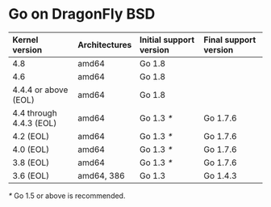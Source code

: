 # Go on DragonFly BSD

| **Kernel version**      | **Architectures** | **Initial support version** | **Final support version** |
|:------------------------|:------------------|:----------------------------|:--------------------------|
| 4.8                     | amd64             | Go 1.8                      |                           |
| 4.6                     | amd64             | Go 1.8                      |                           |
| 4.4.4 or above (EOL)    | amd64             | Go 1.8                      |                           |
| 4.4 through 4.4.3 (EOL) | amd64             | Go 1.3 _*_                  | Go 1.7.6                  |
| 4.2 (EOL)               | amd64             | Go 1.3 _*_                  | Go 1.7.6                  |
| 4.0 (EOL)               | amd64             | Go 1.3 _*_                  | Go 1.7.6                  |
| 3.8 (EOL)               | amd64             | Go 1.3 _*_                  | Go 1.7.6                  |
| 3.6 (EOL)               | amd64, 386        | Go 1.3                      | Go 1.4.3                  |

_*_ Go 1.5 or above is recommended.